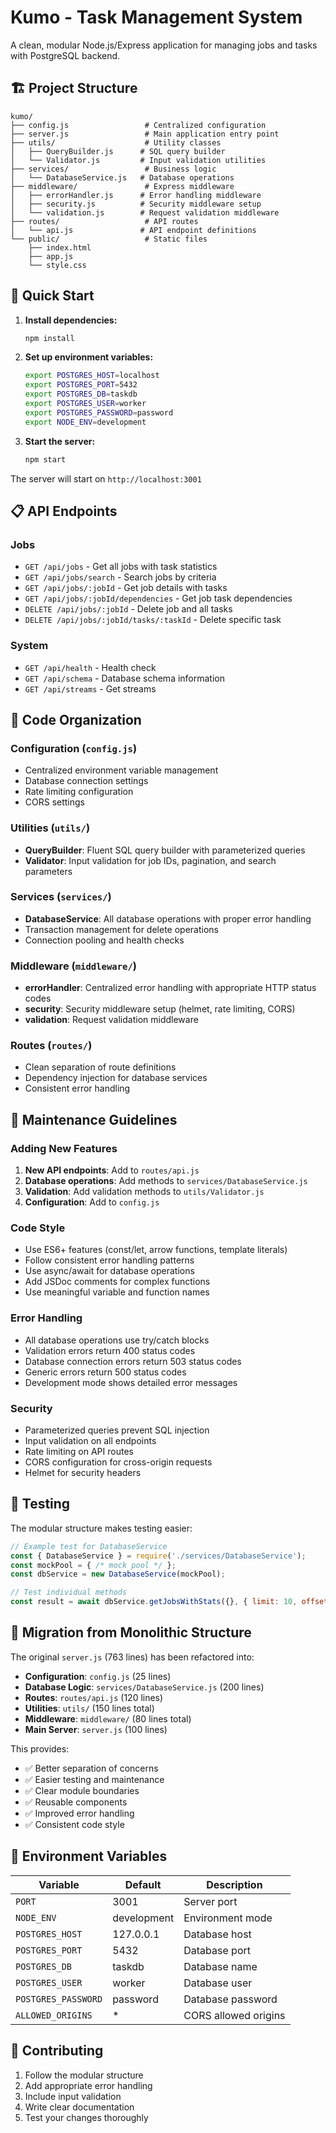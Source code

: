 # Kumo - Task Management System

A clean, modular Node.js/Express application for managing jobs and tasks with PostgreSQL backend.

## 🏗️ Project Structure

```
kumo/
├── config.js                 # Centralized configuration
├── server.js                 # Main application entry point
├── utils/                    # Utility classes
│   ├── QueryBuilder.js      # SQL query builder
│   └── Validator.js         # Input validation utilities
├── services/                 # Business logic
│   └── DatabaseService.js   # Database operations
├── middleware/               # Express middleware
│   ├── errorHandler.js      # Error handling middleware
│   ├── security.js          # Security middleware setup
│   └── validation.js        # Request validation middleware
├── routes/                   # API routes
│   └── api.js               # API endpoint definitions
└── public/                   # Static files
    ├── index.html
    ├── app.js
    └── style.css
```

## 🚀 Quick Start

1. **Install dependencies:**
   ```bash
   npm install
   ```

2. **Set up environment variables:**
   ```bash
   export POSTGRES_HOST=localhost
   export POSTGRES_PORT=5432
   export POSTGRES_DB=taskdb
   export POSTGRES_USER=worker
   export POSTGRES_PASSWORD=password
   export NODE_ENV=development
   ```

3. **Start the server:**
   ```bash
   npm start
   ```

The server will start on `http://localhost:3001`

## 📋 API Endpoints

### Jobs
- `GET /api/jobs` - Get all jobs with task statistics
- `GET /api/jobs/search` - Search jobs by criteria
- `GET /api/jobs/:jobId` - Get job details with tasks
- `GET /api/jobs/:jobId/dependencies` - Get job task dependencies
- `DELETE /api/jobs/:jobId` - Delete job and all tasks
- `DELETE /api/jobs/:jobId/tasks/:taskId` - Delete specific task

### System
- `GET /api/health` - Health check
- `GET /api/schema` - Database schema information
- `GET /api/streams` - Get streams

## 🧹 Code Organization

### Configuration (`config.js`)
- Centralized environment variable management
- Database connection settings
- Rate limiting configuration
- CORS settings

### Utilities (`utils/`)
- **QueryBuilder**: Fluent SQL query builder with parameterized queries
- **Validator**: Input validation for job IDs, pagination, and search parameters

### Services (`services/`)
- **DatabaseService**: All database operations with proper error handling
- Transaction management for delete operations
- Connection pooling and health checks

### Middleware (`middleware/`)
- **errorHandler**: Centralized error handling with appropriate HTTP status codes
- **security**: Security middleware setup (helmet, rate limiting, CORS)
- **validation**: Request validation middleware

### Routes (`routes/`)
- Clean separation of route definitions
- Dependency injection for database services
- Consistent error handling

## 🔧 Maintenance Guidelines

### Adding New Features

1. **New API endpoints**: Add to `routes/api.js`
2. **Database operations**: Add methods to `services/DatabaseService.js`
3. **Validation**: Add validation methods to `utils/Validator.js`
4. **Configuration**: Add to `config.js`

### Code Style

- Use ES6+ features (const/let, arrow functions, template literals)
- Follow consistent error handling patterns
- Use async/await for database operations
- Add JSDoc comments for complex functions
- Use meaningful variable and function names

### Error Handling

- All database operations use try/catch blocks
- Validation errors return 400 status codes
- Database connection errors return 503 status codes
- Generic errors return 500 status codes
- Development mode shows detailed error messages

### Security

- Parameterized queries prevent SQL injection
- Input validation on all endpoints
- Rate limiting on API routes
- CORS configuration for cross-origin requests
- Helmet for security headers

## 🧪 Testing

The modular structure makes testing easier:

```javascript
// Example test for DatabaseService
const { DatabaseService } = require('./services/DatabaseService');
const mockPool = { /* mock pool */ };
const dbService = new DatabaseService(mockPool);

// Test individual methods
const result = await dbService.getJobsWithStats({}, { limit: 10, offset: 0 });
```

## 🔄 Migration from Monolithic Structure

The original `server.js` (763 lines) has been refactored into:

- **Configuration**: `config.js` (25 lines)
- **Database Logic**: `services/DatabaseService.js` (200 lines)
- **Routes**: `routes/api.js` (120 lines)
- **Utilities**: `utils/` (150 lines total)
- **Middleware**: `middleware/` (80 lines total)
- **Main Server**: `server.js` (100 lines)

This provides:
- ✅ Better separation of concerns
- ✅ Easier testing and maintenance
- ✅ Clear module boundaries
- ✅ Reusable components
- ✅ Improved error handling
- ✅ Consistent code style

## 📝 Environment Variables

| Variable | Default | Description |
|----------|---------|-------------|
| `PORT` | 3001 | Server port |
| `NODE_ENV` | development | Environment mode |
| `POSTGRES_HOST` | 127.0.0.1 | Database host |
| `POSTGRES_PORT` | 5432 | Database port |
| `POSTGRES_DB` | taskdb | Database name |
| `POSTGRES_USER` | worker | Database user |
| `POSTGRES_PASSWORD` | password | Database password |
| `ALLOWED_ORIGINS` | * | CORS allowed origins |

## 🤝 Contributing

1. Follow the modular structure
2. Add appropriate error handling
3. Include input validation
4. Write clear documentation
5. Test your changes thoroughly
